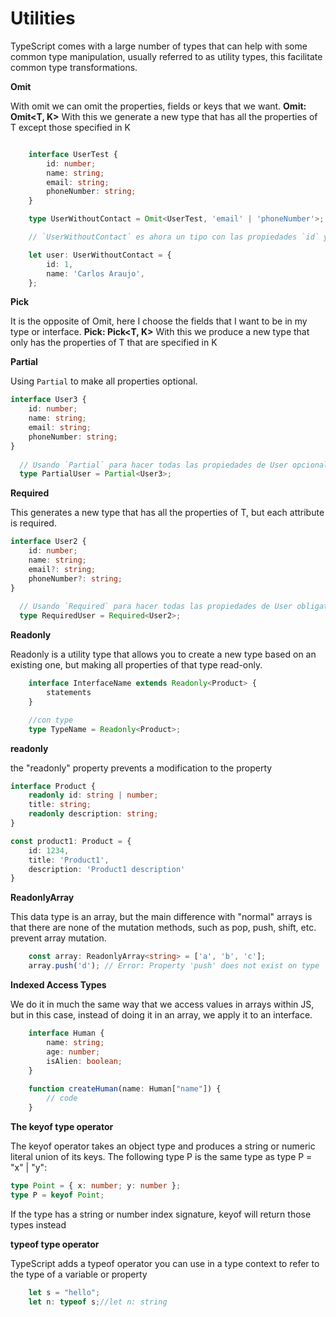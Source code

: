 # Utilities

TypeScript comes with a large number of types that can help with some common type manipulation, usually referred to as utility types, this facilitate common type transformations.

**Omit**

With omit we can omit the properties, fields or keys that we want.
**Omit: Omit<T, K>**
With this we generate a new type that has all the properties of T except those specified in K

```ts

    interface UserTest {
        id: number;
        name: string;
        email: string;
        phoneNumber: string;
    }

    type UserWithoutContact = Omit<UserTest, 'email' | 'phoneNumber'>;

    // `UserWithoutContact` es ahora un tipo con las propiedades `id` y `name`, pero sin `email` ni `phoneNumber`.

    let user: UserWithoutContact = {
        id: 1,
        name: 'Carlos Araujo',
    };
```

**Pick**

It is the opposite of Omit, here I choose the fields that I want to be in my type or interface.
**Pick: Pick<T, K>**
With this we produce a new type that only has the properties of T that are specified in K


**Partial**

Using `Partial` to make all properties optional.

```ts
interface User3 {
    id: number;
    name: string;
    email: string;
    phoneNumber: string;
}
  
  // Usando `Partial` para hacer todas las propiedades de User opcionales
  type PartialUser = Partial<User3>;
```

**Required**

This generates a new type that has all the properties of T, but each attribute is required.

```ts
interface User2 {
    id: number;
    name: string;
    email?: string;
    phoneNumber?: string;
}
  
  // Usando `Required` para hacer todas las propiedades de User obligatorias
  type RequiredUser = Required<User2>;
```

**Readonly**

Readonly<T> is a utility type that allows you to create a new type based on an existing one, but making all properties of that type read-only.

```ts
    interface InterfaceName extends Readonly<Product> {
        statements
    }

    //con type
    type TypeName = Readonly<Product>;
```

**readonly**

the "readonly" property prevents a modification to the property

```ts
interface Product {
    readonly id: string | number;
    title: string;
    readonly description: string;
}

const product1: Product = {
    id: 1234,
    title: 'Product1',
    description: 'Product1 description'
}
```

**ReadonlyArray**

This data type is an array, but the main difference with "normal" arrays is that there are none of the mutation methods, such as pop, push, shift, etc. prevent array mutation.
    
```ts
    const array: ReadonlyArray<string> = ['a', 'b', 'c'];
    array.push('d'); // Error: Property 'push' does not exist on type 'readonly string[]'.
```

**Indexed Access Types**

We do it in much the same way that we access values ​​in arrays within JS, but in this case, instead of doing it in an array, we apply it to an interface.

```ts
    interface Human {
        name: string;
        age: number;
        isAlien: boolean;
    }
    
    function createHuman(name: Human["name"]) {
        // code
    }
```


**The keyof type operator**

The keyof operator takes an object type and produces a string or numeric literal union of its keys. The following type P is the same type as type P = "x" | "y":

```ts
type Point = { x: number; y: number };
type P = keyof Point;
```

If the type has a string or number index signature, keyof will return those types instead

**typeof type operator**

TypeScript adds a typeof operator you can use in a type context to refer to the type of a variable or property

```ts
    let s = "hello";
    let n: typeof s;//let n: string
```
